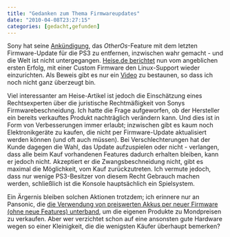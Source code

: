 ```yaml
---
title: "Gedanken zum Thema Firmwareupdates"
date: "2010-04-08T23:27:15"
categories: [gedacht,gefunden]
---
```


Sony hat seine [Ankündigung](/2010/03/29/linux-ausgesperrt/), das *OtherOs*-Feature mit dem letzten Firmware-Update für die PS3 zu entfernen, inzwischen wahr gemacht - und die Welt ist nicht untergegangen. [Heise.de berichtet](http://www.heise.de/newsticker/meldung/Hacker-veroeffentlicht-Video-von-PS3-Linux-Firmware-972711.html) nun vom angeblichen ersten Erfolg, mit einer Custom Firmware den Linux-Support wieder einzurichten. Als Beweis gibt es nur ein [Video](http://geohotps3.blogspot.com/2010/04/otheros-supported-on-321oo.html) zu bestaunen, so dass ich noch nicht ganz überzeugt bin.

Viel interessanter am Heise-Artikel ist jedoch die Einschätzung eines Rechtsexperten über die juristische Rechtmäßigkeit von Sonys Firmwarebeschneidung. Ich hatte die Frage aufgeworfen, ob der Hersteller ein bereits verkauftes Produkt nachträglich verändern kann. Und dies ist in Form von Verbesserungen immer erlaubt; inzwischen gibt es kaum noch Elektronikgeräte zu kaufen, die nicht per Firmware-Update aktualisiert werden können (und oft auch müssen). Bei Verschlechterungen hat der Kunde dagegen die Wahl, das Update aufzuspielen oder nicht - verlangen, dass alle beim Kauf vorhandenen Features dadurch erhalten bleiben, kann er jedoch nicht. Akzeptiert er die Zwangsbeschneidung nicht, gibt es maximal die Möglichkeit, vom Kauf zurückzutreten. Ich vermute jedoch, dass nur wenige PS3-Besitzer von diesem Recht Gebrauch machen werden, schließlich ist die Konsole hauptsächlich ein Spielsystem.

Ein Ärgernis bleiben solchen Aktionen trotzdem; ich erinnere nur an Pansonic, die [die Verwendung von preiswerten Akkus per neuer Firmware (ohne neue Features) unterband](/2009/07/19/so-viel-zoom-muss-sein/), um die eigenen Produkte zu Mondpreisen zu verkaufen. Aber wer verzichtet schon auf eine ansonsten gute Hardware wegen so einer Kleinigkeit, die die wenigsten Käufer überhaupt bemerken?
